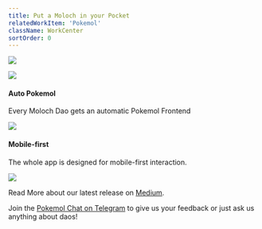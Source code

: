 ```yaml
---
title: Put a Moloch in your Pocket
relatedWorkItem: 'Pokemol'
className: WorkCenter
sortOrder: 0
---
```


![](/img/work/pokemol__banner--tagline.jpg)

![](/img/work/daohaus__raid-guild--pokemol.png)

#### Auto Pokemol

Every Moloch Dao gets an automatic Pokemol Frontend

![](/img/work/Pokemol__Daos.png)

#### Mobile-first

The whole app is designed for mobile-first interaction.

![](/img/work/Pokemol__Dapp.png)

Read More about our latest release on [Medium](https://medium.com/odyssy/one-pokemol-to-rule-them-all-adb65129953e 'Medium').

Join the [Pokemol Chat on Telegram](https://t.me/joinchat/IJqu9xeMfqWoLnO_kc03QA 'Pokemol Chat on Telegram') to give us your feedback or just ask us anything about daos!
